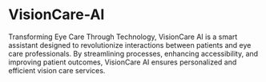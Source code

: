 # VisionCare-AI

Transforming Eye Care Through Technology,
VisionCare AI is a smart assistant designed to revolutionize interactions between patients and eye care professionals. By streamlining processes, enhancing accessibility, and improving patient outcomes, VisionCare AI ensures personalized and efficient vision care services.

